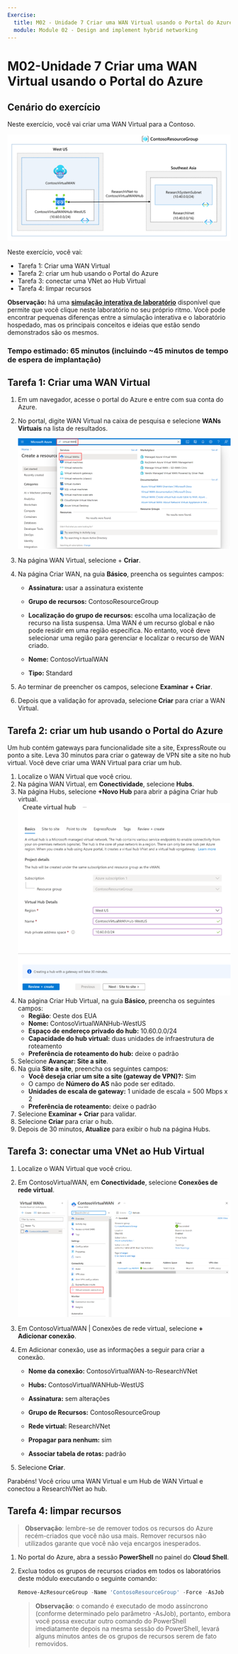 ```yaml
---
Exercise:
  title: M02 - Unidade 7 Criar uma WAN Virtual usando o Portal do Azure
  module: Module 02 - Design and implement hybrid networking
---
```


# M02-Unidade 7 Criar uma WAN Virtual usando o Portal do Azure

## Cenário do exercício

Neste exercício, você vai criar uma WAN Virtual para a Contoso.

![Diagrama da arquitetura WAN de rede virtual.](../media/7-exercise-create-virtual-wan-by-using-azure-portal.png)

Neste exercício, você vai:

+ Tarefa 1: Criar uma WAN Virtual
+ Tarefa 2: criar um hub usando o Portal do Azure
+ Tarefa 3: conectar uma VNet ao Hub Virtual
+ Tarefa 4: limpar recursos

**Observação:** há uma **[simulação interativa de laboratório](https://mslabs.cloudguides.com/guides/AZ-700%20Lab%20Simulation%20-%20Create%20a%20virtual%20WAN%20using%20the%20Azure%20portal)** disponível que permite que você clique neste laboratório no seu próprio ritmo. Você pode encontrar pequenas diferenças entre a simulação interativa e o laboratório hospedado, mas os principais conceitos e ideias que estão sendo demonstrados são os mesmos.

### Tempo estimado: 65 minutos (incluindo ~45 minutos de tempo de espera de implantação)

## Tarefa 1: Criar uma WAN Virtual

1. Em um navegador, acesse o portal do Azure e entre com sua conta do Azure.

1. No portal, digite WAN Virtual na caixa de pesquisa e selecione **WANs Virtuais** na lista de resultados.

   ![Pesquise WAN Virtual no Portal do Azure.](../media/search-for-virtual-wan.png)

1. Na página WAN Virtual, selecione + **Criar**.

1. Na página Criar WAN, na guia **Básico**, preencha os seguintes campos:

   + **Assinatura:** usar a assinatura existente

   + **Grupo de recursos:** ContosoResourceGroup

   + **Localização do grupo de recursos:** escolha uma localização de recurso na lista suspensa. Uma WAN é um recurso global e não pode residir em uma região específica. No entanto, você deve selecionar uma região para gerenciar e localizar o recurso de WAN criado.

   + **Nome:** ContosoVirtualWAN

   + **Tipo:** Standard

1. Ao terminar de preencher os campos, selecione **Examinar + Criar**.

1. Depois que a validação for aprovada, selecione **Criar** para criar a WAN Virtual.

## Tarefa 2: criar um hub usando o Portal do Azure

Um hub contém gateways para funcionalidade site a site, ExpressRoute ou ponto a site. Leva 30 minutos para criar o gateway de VPN site a site no hub virtual. Você deve criar uma WAN Virtual para criar um hub.

1. Localize o WAN Virtual que você criou.
1. Na página WAN Virtual, em **Conectividade**, selecione **Hubs**.
1. Na página Hubs, selecione **+Novo Hub** para abrir a página Criar hub virtual.
   ![Criar Hub Virtual, guia Noções Básicas.](../media/create-vwan-hub.png)
1. Na página Criar Hub Virtual, na guia **Básico**, preencha os seguintes campos:
   + **Região**: Oeste dos EUA
   + **Nome:** ContosoVirtualWANHub-WestUS
   + **Espaço de endereço privado do hub:** 10.60.0.0/24
   + **Capacidade do hub virtual:** duas unidades de infraestrutura de roteamento
   + **Preferência de roteamento do hub:** deixe o padrão
1. Selecione **Avançar: Site a site**.
1. Na guia **Site a site**, preencha os seguintes campos:
   + **Você deseja criar um site a site (gateway de VPN)?:** Sim
   + O campo de **Número do AS** não pode ser editado.
   + **Unidades de escala de gateway:** 1 unidade de escala = 500 Mbps x 2
   + **Preferência de roteamento:** deixe o padrão
1. Selecione **Examinar + Criar** para validar.
1. Selecione **Criar** para criar o hub.
1. Depois de 30 minutos, **Atualize** para exibir o hub na página Hubs.

## Tarefa 3: conectar uma VNet ao Hub Virtual

1. Localize o WAN Virtual que você criou.

1. Em ContosoVirtualWAN, em **Conectividade**, selecione **Conexões de rede virtual**.

   ![Página de configuração da WAN Virtual com a opção Conexões de rede virtual realçada.](../media/connect-vnet-to-virtual-hub.png)

1. Em ContosoVirtualWAN | Conexões de rede virtual, selecione **+ Adicionar conexão**.

1. Em Adicionar conexão, use as informações a seguir para criar a conexão.

   + **Nome da conexão:** ContosoVirtualWAN-to-ResearchVNet

   + **Hubs:** ContosoVirtualWANHub-WestUS

   + **Assinatura:** sem alterações

   + **Grupo de Recursos:** ContosoResourceGroup

   + **Rede virtual:** ResearchVNet

   + **Propagar para nenhum:** sim

   + **Associar tabela de rotas:** padrão

1. Selecione **Criar**.

Parabéns! Você criou uma WAN Virtual e um Hub de WAN Virtual e conectou a ResearchVNet ao hub.

## Tarefa 4: limpar recursos

   >**Observação**: lembre-se de remover todos os recursos do Azure recém-criados que você não usa mais. Remover recursos não utilizados garante que você não veja encargos inesperados.

1. No portal do Azure, abra a sessão **PowerShell** no painel do **Cloud Shell**.

1. Exclua todos os grupos de recursos criados em todos os laboratórios deste módulo executando o seguinte comando:

   ```powershell
   Remove-AzResourceGroup -Name 'ContosoResourceGroup' -Force -AsJob
   ```

    >**Observação**: o comando é executado de modo assíncrono (conforme determinado pelo parâmetro -AsJob), portanto, embora você possa executar outro comando do PowerShell imediatamente depois na mesma sessão do PowerShell, levará alguns minutos antes de os grupos de recursos serem de fato removidos.
